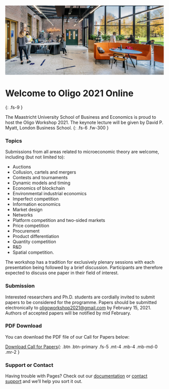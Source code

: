 ![Maastricht University](/img/header.jpg)

# Welcome to Oligo 2021 Online
{: .fs-9 }

The Maastricht University School of Business and Economics is proud to host the Oligo Workshop 2021. The keynote lecture will be given by David P. Myatt, London Business School.
{: .fs-6 .fw-300 }

### Topics

Submissions from all areas related to microeconomic theory are welcome, including (but not limited to):

- Auctions
- Collusion, cartels and mergers
- Contests and tournaments
- Dynamic models and timing
- Economics of blockchain
- Environmental industrial economics
- Imperfect competition
- Information economics
- Market design
- Networks
- Platform competition and two-sided markets
- Price competition
- Procurement
- Product differentiation
- Quantity competition
- R&D
- Spatial competition.

The workshop has a tradition for exclusively plenary sessions with each presentation being followed by a brief discussion. Participants are therefore expected to discuss one paper in their field of interest.

### Submission

Interested researchers and Ph.D. students are cordially invited to submit papers to be considered for the programme. Papers should be submitted electronically to [oligoworkshop2021@gmail.com](mailto:) by February 15, 2021. Authors of accepted papers will be notified by mid February.

### PDF Download

You can download the PDF file of our Call for Papers below:

[Download Call for Papers](Oligo2021_CallForPapers.pdf){: .btn .btn-primary .fs-5 .mt-4 .mb-4 .mb-md-0 .mr-2 }


### Support or Contact

Having trouble with Pages? Check out our [documentation](https://help.github.com/categories/github-pages-basics/) or [contact support](https://github.com/contact) and we’ll help you sort it out.

